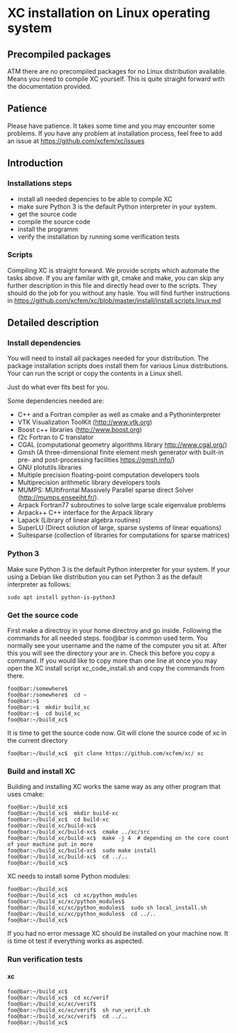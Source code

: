 XC installation on Linux operating system
=========================================

## Precompiled packages
ATM there are no precompiled packages for no Linux distribution available. 
Means you need to compile XC yourself. This is quite straight forward with the
documentation provided.


## Patience
Please have patience. It takes some time and you may encounter some problems. 
If you have any problem at installation process, feel free to add an issue at https://github.com/xcfem/xc/issues


## Introduction
### Installations steps
- install all needed depencies to be able to compile XC
- make sure Python 3 is the default Python interpreter in your system.
- get the source code
- compile the source code
- install the programm
- verify the installation by running some verification tests


### Scripts
Compiling XC is straight forward. We provide scripts which automate the tasks above. 
If you are familar with git, cmake and make, you can skip any further description 
in this file and directly head over to the scripts. They should do the job for you without any hasle. 
You will find further instructions in https://github.com/xcfem/xc/blob/master/install/install.scripts.linux.md


## Detailed description
### Install dependencies
You will need to install all packages needed for your distribution. The package installation scripts does install them for various Linux distributions. Your can run the script or copy the contents in a Linux shell.

Just do what ever fits best for you.

Some dependencies needed are:

- C++ and a Fortran compiler as well as cmake and a Pythoninterpreter
- VTK Visualization ToolKit (<http://www.vtk.org>)
- Boost c++ libraries (<http://www.boost.org>)
- f2c Fortran to C translator
- CGAL (computational geometry algorithms library <http://www.cgal.org/>)
- Gmsh (A three-dimensional finite element mesh generator with built-in pre- and post-processing facilities <https://gmsh.info/>)
- GNU plotutils libraries
- Multiple precision floating-point computation developers tools 
- Multiprecision arithmetic library developers tools
- MUMPS: MUltifrontal Massively Parallel sparse direct Solver (<http://mumps.enseeiht.fr/>).
- Arpack Fortran77 subroutines to solve large scale eigenvalue problems
- Arpack++ C++ interface for the Arpack library
- Lapack (Library of linear algebra routines)
- SuperLU (Direct solution of large, sparse systems of linear equations)
- Suitesparse (collection of libraries for computations for sparse matrices)

### Python 3
Make sure Python 3 is the default Python interpreter for your system. If your using a Debian like distribution you can set Python 3 as the default interpreter as follows:

`sudo apt install python-is-python3`


### Get the source code
First make a directroy in your home directroy and go inside. Following the commands for all needed steps.
foo@bar is common used term. You normally see your username and the name of the computer you sit at.
After this you will see the directory your are in. Check this before you copy a command. If you would 
like to copy more than one line at once you may open the XC install script xc_code_install.sh and copy the
commands from there.
```console
foo@bar:/somewhere$
foo@bar:/somewhere$  cd ~
foo@bar:~$
foo@bar:~$  mkdir build_xc
foo@bar:~$  cd build_xc
foo@bar:~/build_xc$
```

It is time to get the source code now. Git will clone the source code of xc in the current directory
```console
foo@bar:~/build_xc$  git clone https://github.com/xcfem/xc/ xc
```


### Build and install XC
Building and installing XC works the same way as any other program that uses cmake:

```console
foo@bar:~/build_xc$
foo@bar:~/build_xc$  mkdir build-xc
foo@bar:~/build_xc$  cd build-xc
foo@bar:~/build_xc/build-xc$
foo@bar:~/build_xc/build-xc$  cmake ../xc/src
foo@bar:~/build_xc/build-xc$  make -j 4  # depending on the core count of your machine put in more
foo@bar:~/build_xc/build-xc$  sudo make install
foo@bar:~/build_xc/build-xc$  cd ../..
foo@bar:~/build_xc$
```

XC needs to install some Python modules:
```console
foo@bar:~/build_xc$
foo@bar:~/build_xc$  cd xc/python_modules
foo@bar:~/build_xc/xc/python_modules$
foo@bar:~/build_xc/xc/python_modules$  sudo sh local_install.sh
foo@bar:~/build_xc/xc/python_modules$  cd ../..
foo@bar:~/build_xc$
```

If you had no error message XC should be installed on your machine now. It is time ot test if 
everything works as aspected.


### Run verification tests

#### xc
```console
foo@bar:~/build_xc$
foo@bar:~/build_xc$  cd xc/verif
foo@bar:~/build_xc/xc/verif$
foo@bar:~/build_xc/xc/verif$  sh run_verif.sh
foo@bar:~/build_xc/xc/verif$  cd ../..
foo@bar:~/build_xc$
```



